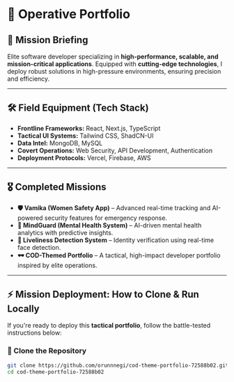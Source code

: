 # 🎯 Operative Portfolio

## 📝 Mission Briefing
Elite software developer specializing in **high-performance, scalable, and mission-critical applications**. Equipped with **cutting-edge technologies**, I deploy robust solutions in high-pressure environments, ensuring precision and efficiency.

---

## 🛠️ Field Equipment (Tech Stack)
- **Frontline Frameworks:** React, Next.js, TypeScript  
- **Tactical UI Systems:** Tailwind CSS, ShadCN-UI  
- **Data Intel:** MongoDB, MySQL  
- **Covert Operations:** Web Security, API Development, Authentication  
- **Deployment Protocols:** Vercel, Firebase, AWS  

---

## 🎖️ Completed Missions
- **🛡️ Vamika (Women Safety App)** – Advanced real-time tracking and AI-powered security features for emergency response.  
- **🧠 MindGuard (Mental Health System)** – AI-driven mental health analytics with predictive insights.  
- **📸 Liveliness Detection System** – Identity verification using real-time face detection.  
- **🕶️ COD-Themed Portfolio** – A tactical, high-impact developer portfolio inspired by elite operations.  

---

## ⚡ Mission Deployment: How to Clone & Run Locally
If you're ready to deploy this **tactical portfolio**, follow the battle-tested instructions below:

### 🔻 Clone the Repository
```sh
git clone https://github.com/orunnnegi/cod-theme-portfolio-72588b02.git
cd cod-theme-portfolio-72588b02
